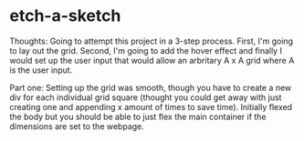 # etch-a-sketch
Thoughts: Going to attempt this project in a 3-step process. First, I'm going to lay out the grid. Second, I'm going to add the hover effect and finally I would set up the user input that would allow an arbritary A x A grid where A is the user input.

Part one: Setting up the grid was smooth, though you have to create a new div for each individual grid square (thought you could get away with just creating one and appending x amount of times to save time). Initially flexed the body but you should be able to just flex the main container if the dimensions are set to the webpage.
